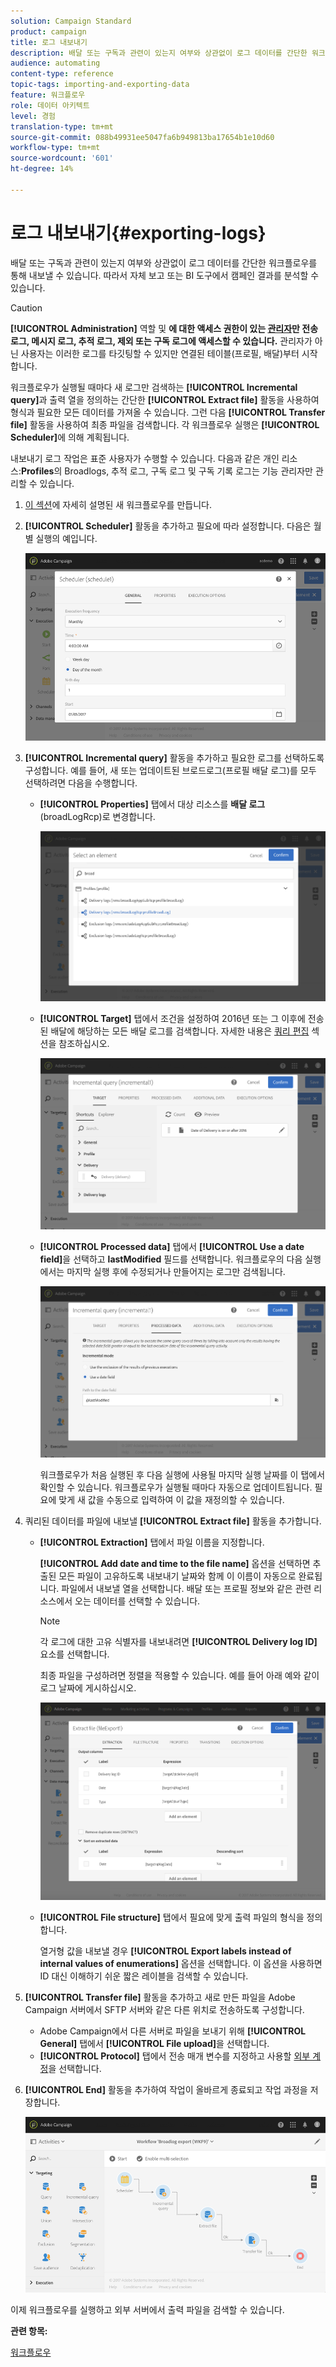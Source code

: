 ```yaml
---
solution: Campaign Standard
product: campaign
title: 로그 내보내기
description: 배달 또는 구독과 관련이 있는지 여부와 상관없이 로그 데이터를 간단한 워크플로우를 통해 내보낼 수 있습니다.
audience: automating
content-type: reference
topic-tags: importing-and-exporting-data
feature: 워크플로우
role: 데이터 아키텍트
level: 경험
translation-type: tm+mt
source-git-commit: 088b49931ee5047fa6b949813ba17654b1e10d60
workflow-type: tm+mt
source-wordcount: '601'
ht-degree: 14%

---
```



# 로그 내보내기{#exporting-logs}

배달 또는 구독과 관련이 있는지 여부와 상관없이 로그 데이터를 간단한 워크플로우를 통해 내보낼 수 있습니다. 따라서 자체 보고 또는 BI 도구에서 캠페인 결과를 분석할 수 있습니다.

>[!CAUTION]
>
>**[!UICONTROL Administration]** 역할 및 **에 대한 액세스 권한이 있는 [관리자](../../administration/using/users-management.md#functional-administrators)만 전송 로그, 메시지 로그, 추적 로그, 제외 또는 구독 로그에 액세스할 수 있습니다.** 관리자가 아닌 사용자는 이러한 로그를 타깃팅할 수 있지만 연결된 테이블(프로필, 배달)부터 시작합니다.

워크플로우가 실행될 때마다 새 로그만 검색하는 **[!UICONTROL Incremental query]**&#x200B;과 출력 열을 정의하는 간단한 **[!UICONTROL Extract file]** 활동을 사용하여 형식과 필요한 모든 데이터를 가져올 수 있습니다. 그런 다음 **[!UICONTROL Transfer file]** 활동을 사용하여 최종 파일을 검색합니다. 각 워크플로우 실행은 **[!UICONTROL Scheduler]**&#x200B;에 의해 계획됩니다.

내보내기 로그 작업은 표준 사용자가 수행할 수 있습니다. 다음과 같은 개인 리소스:**Profiles**&#x200B;의 Broadlogs, 추적 로그, 구독 로그 및 구독 기록 로그는 기능 관리자만 관리할 수 있습니다.

1. [이 섹션](../../automating/using/building-a-workflow.md#creating-a-workflow)에 자세히 설명된 새 워크플로우를 만듭니다.
1. **[!UICONTROL Scheduler]** 활동을 추가하고 필요에 따라 설정합니다. 다음은 월별 실행의 예입니다.

   ![](assets/export_logs_scheduler.png)

1. **[!UICONTROL Incremental query]** 활동을 추가하고 필요한 로그를 선택하도록 구성합니다. 예를 들어, 새 또는 업데이트된 브로드로그(프로필 배달 로그)를 모두 선택하려면 다음을 수행합니다.

   * **[!UICONTROL Properties]** 탭에서 대상 리소스를 **배달 로그**(broadLogRcp)로 변경합니다.

      ![](assets/export_logs_query_properties.png)

   * **[!UICONTROL Target]** 탭에서 조건을 설정하여 2016년 또는 그 이후에 전송된 배달에 해당하는 모든 배달 로그를 검색합니다. 자세한 내용은 [쿼리 편집](../../automating/using/editing-queries.md#creating-queries) 섹션을 참조하십시오.

      ![](assets/export_logs_query_target.png)

   * **[!UICONTROL Processed data]** 탭에서 **[!UICONTROL Use a date field]**&#x200B;을 선택하고 **lastModified** 필드를 선택합니다. 워크플로우의 다음 실행에서는 마지막 실행 후에 수정되거나 만들어지는 로그만 검색됩니다.

      ![](assets/export_logs_query_processeddata.png)

      워크플로우가 처음 실행된 후 다음 실행에 사용될 마지막 실행 날짜를 이 탭에서 확인할 수 있습니다. 워크플로우가 실행될 때마다 자동으로 업데이트됩니다. 필요에 맞게 새 값을 수동으로 입력하여 이 값을 재정의할 수 있습니다.

1. 쿼리된 데이터를 파일에 내보낼 **[!UICONTROL Extract file]** 활동을 추가합니다.

   * **[!UICONTROL Extraction]** 탭에서 파일 이름을 지정합니다.

      **[!UICONTROL Add date and time to the file name]** 옵션을 선택하면 추출된 모든 파일이 고유하도록 내보내기 날짜와 함께 이 이름이 자동으로 완료됩니다. 파일에서 내보낼 열을 선택합니다. 배달 또는 프로필 정보와 같은 관련 리소스에서 오는 데이터를 선택할 수 있습니다.

      >[!NOTE]
      >
      >각 로그에 대한 고유 식별자를 내보내려면 **[!UICONTROL Delivery log ID]** 요소를 선택합니다.

      최종 파일을 구성하려면 정렬을 적용할 수 있습니다. 예를 들어 아래 예와 같이 로그 날짜에 게시하십시오.

      ![](assets/export_logs_extractfile_extraction.png)

   * **[!UICONTROL File structure]** 탭에서 필요에 맞게 출력 파일의 형식을 정의합니다.

      열거형 값을 내보낼 경우 **[!UICONTROL Export labels instead of internal values of enumerations]** 옵션을 선택합니다. 이 옵션을 사용하면 ID 대신 이해하기 쉬운 짧은 레이블을 검색할 수 있습니다.

1. **[!UICONTROL Transfer file]** 활동을 추가하고 새로 만든 파일을 Adobe Campaign 서버에서 SFTP 서버와 같은 다른 위치로 전송하도록 구성합니다.

   * Adobe Campaign에서 다른 서버로 파일을 보내기 위해 **[!UICONTROL General]** 탭에서 **[!UICONTROL File upload]**&#x200B;을 선택합니다.
   * **[!UICONTROL Protocol]** 탭에서 전송 매개 변수를 지정하고 사용할 [외부 계정](../../administration/using/external-accounts.md#creating-an-external-account)을 선택합니다.

1. **[!UICONTROL End]** 활동을 추가하여 작업이 올바르게 종료되고 작업 과정을 저장합니다.

   ![](assets/export_logs_example_workflow.png)

이제 워크플로우를 실행하고 외부 서버에서 출력 파일을 검색할 수 있습니다.

**관련 항목:**

[워크플로우](../../automating/using/get-started-workflows.md)

